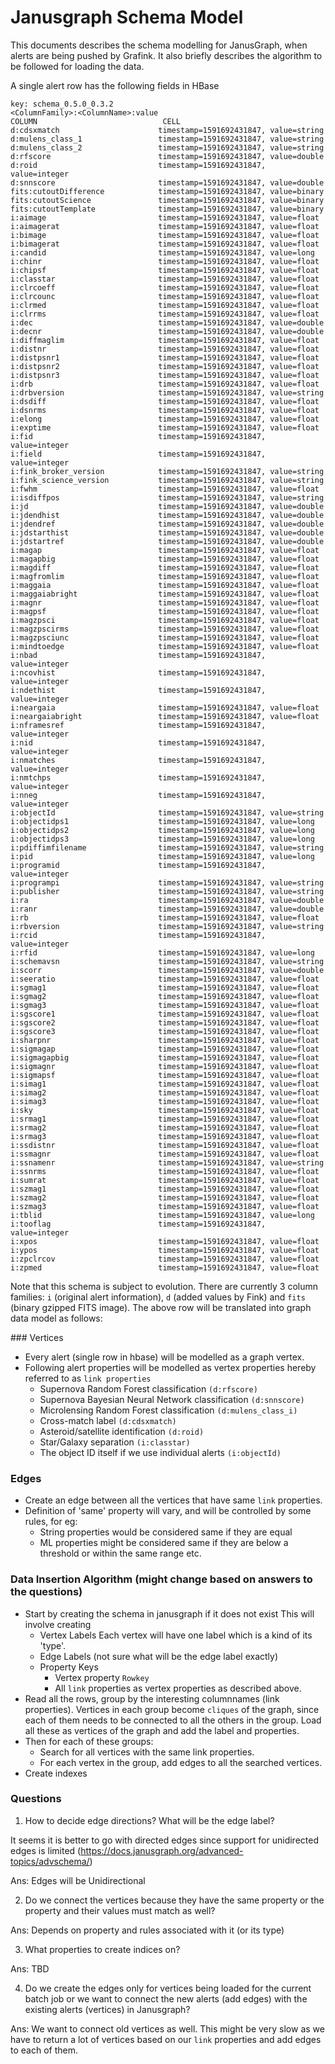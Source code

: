 # Janusgraph Schema Model

This documents describes the schema modelling for JanusGraph, when alerts are being pushed by Grafink. It also briefly describes the algorithm to be followed for loading the data.

A single alert row has the following fields in HBase
```
key: schema_0.5.0_0.3.2
<ColumnFamily>:<ColumnName>:value
COLUMN                            CELL
d:cdsxmatch                      timestamp=1591692431847, value=string
d:mulens_class_1                 timestamp=1591692431847, value=string
d:mulens_class_2                 timestamp=1591692431847, value=string
d:rfscore                        timestamp=1591692431847, value=double
d:roid                           timestamp=1591692431847, value=integer
d:snnscore                       timestamp=1591692431847, value=double
fits:cutoutDifference            timestamp=1591692431847, value=binary
fits:cutoutScience               timestamp=1591692431847, value=binary
fits:cutoutTemplate              timestamp=1591692431847, value=binary
i:aimage                         timestamp=1591692431847, value=float
i:aimagerat                      timestamp=1591692431847, value=float
i:bimage                         timestamp=1591692431847, value=float
i:bimagerat                      timestamp=1591692431847, value=float
i:candid                         timestamp=1591692431847, value=long
i:chinr                          timestamp=1591692431847, value=float
i:chipsf                         timestamp=1591692431847, value=float
i:classtar                       timestamp=1591692431847, value=float
i:clrcoeff                       timestamp=1591692431847, value=float
i:clrcounc                       timestamp=1591692431847, value=float
i:clrmed                         timestamp=1591692431847, value=float
i:clrrms                         timestamp=1591692431847, value=float
i:dec                            timestamp=1591692431847, value=double
i:decnr                          timestamp=1591692431847, value=double
i:diffmaglim                     timestamp=1591692431847, value=float
i:distnr                         timestamp=1591692431847, value=float
i:distpsnr1                      timestamp=1591692431847, value=float
i:distpsnr2                      timestamp=1591692431847, value=float
i:distpsnr3                      timestamp=1591692431847, value=float
i:drb                            timestamp=1591692431847, value=float
i:drbversion                     timestamp=1591692431847, value=string
i:dsdiff                         timestamp=1591692431847, value=float
i:dsnrms                         timestamp=1591692431847, value=float
i:elong                          timestamp=1591692431847, value=float
i:exptime                        timestamp=1591692431847, value=float
i:fid                            timestamp=1591692431847, value=integer
i:field                          timestamp=1591692431847, value=integer
i:fink_broker_version            timestamp=1591692431847, value=string
i:fink_science_version           timestamp=1591692431847, value=string
i:fwhm                           timestamp=1591692431847, value=float
i:isdiffpos                      timestamp=1591692431847, value=string
i:jd                             timestamp=1591692431847, value=double
i:jdendhist                      timestamp=1591692431847, value=double
i:jdendref                       timestamp=1591692431847, value=double
i:jdstarthist                    timestamp=1591692431847, value=double
i:jdstartref                     timestamp=1591692431847, value=double
i:magap                          timestamp=1591692431847, value=float
i:magapbig                       timestamp=1591692431847, value=float
i:magdiff                        timestamp=1591692431847, value=float
i:magfromlim                     timestamp=1591692431847, value=float
i:maggaia                        timestamp=1591692431847, value=float
i:maggaiabright                  timestamp=1591692431847, value=float
i:magnr                          timestamp=1591692431847, value=float
i:magpsf                         timestamp=1591692431847, value=float
i:magzpsci                       timestamp=1591692431847, value=float
i:magzpscirms                    timestamp=1591692431847, value=float
i:magzpsciunc                    timestamp=1591692431847, value=float
i:mindtoedge                     timestamp=1591692431847, value=float
i:nbad                           timestamp=1591692431847, value=integer
i:ncovhist                       timestamp=1591692431847, value=integer
i:ndethist                       timestamp=1591692431847, value=integer
i:neargaia                       timestamp=1591692431847, value=float
i:neargaiabright                 timestamp=1591692431847, value=float
i:nframesref                     timestamp=1591692431847, value=integer
i:nid                            timestamp=1591692431847, value=integer
i:nmatches                       timestamp=1591692431847, value=integer
i:nmtchps                        timestamp=1591692431847, value=integer
i:nneg                           timestamp=1591692431847, value=integer
i:objectId                       timestamp=1591692431847, value=string
i:objectidps1                    timestamp=1591692431847, value=long
i:objectidps2                    timestamp=1591692431847, value=long
i:objectidps3                    timestamp=1591692431847, value=long
i:pdiffimfilename                timestamp=1591692431847, value=string
i:pid                            timestamp=1591692431847, value=long
i:programid                      timestamp=1591692431847, value=integer
i:programpi                      timestamp=1591692431847, value=string
i:publisher                      timestamp=1591692431847, value=string
i:ra                             timestamp=1591692431847, value=double
i:ranr                           timestamp=1591692431847, value=double
i:rb                             timestamp=1591692431847, value=float
i:rbversion                      timestamp=1591692431847, value=string
i:rcid                           timestamp=1591692431847, value=integer
i:rfid                           timestamp=1591692431847, value=long
i:schemavsn                      timestamp=1591692431847, value=string
i:scorr                          timestamp=1591692431847, value=double
i:seeratio                       timestamp=1591692431847, value=float
i:sgmag1                         timestamp=1591692431847, value=float
i:sgmag2                         timestamp=1591692431847, value=float
i:sgmag3                         timestamp=1591692431847, value=float
i:sgscore1                       timestamp=1591692431847, value=float
i:sgscore2                       timestamp=1591692431847, value=float
i:sgscore3                       timestamp=1591692431847, value=float
i:sharpnr                        timestamp=1591692431847, value=float
i:sigmagap                       timestamp=1591692431847, value=float
i:sigmagapbig                    timestamp=1591692431847, value=float
i:sigmagnr                       timestamp=1591692431847, value=float
i:sigmapsf                       timestamp=1591692431847, value=float
i:simag1                         timestamp=1591692431847, value=float
i:simag2                         timestamp=1591692431847, value=float
i:simag3                         timestamp=1591692431847, value=float
i:sky                            timestamp=1591692431847, value=float
i:srmag1                         timestamp=1591692431847, value=float
i:srmag2                         timestamp=1591692431847, value=float
i:srmag3                         timestamp=1591692431847, value=float
i:ssdistnr                       timestamp=1591692431847, value=float
i:ssmagnr                        timestamp=1591692431847, value=float
i:ssnamenr                       timestamp=1591692431847, value=string
i:ssnrms                         timestamp=1591692431847, value=float
i:sumrat                         timestamp=1591692431847, value=float
i:szmag1                         timestamp=1591692431847, value=float
i:szmag2                         timestamp=1591692431847, value=float
i:szmag3                         timestamp=1591692431847, value=float
i:tblid                          timestamp=1591692431847, value=long
i:tooflag                        timestamp=1591692431847, value=integer
i:xpos                           timestamp=1591692431847, value=float
i:ypos                           timestamp=1591692431847, value=float
i:zpclrcov                       timestamp=1591692431847, value=float
i:zpmed                          timestamp=1591692431847, value=float
```

Note that this schema is subject to evolution. There are currently 3 column families: `i` (original alert information), `d` (added values by Fink) and `fits` (binary gzipped FITS image). The above row will be translated into graph data model as follows:

<div id="link-properties" />
### Vertices

- Every alert (single row in hbase) will be modelled as a graph vertex.
- Following alert properties will be modelled as vertex properties hereby referred to as ```link properties```
    - Supernova Random Forest classification ```(d:rfscore)```
    - Supernova Bayesian Neural Network classification ```(d:snnscore)```
    - Microlensing Random Forest classification ```(d:mulens_class_i)```
    - Cross-match label ```(d:cdsxmatch)```
    - Asteroid/satellite identification ```(d:roid)```
    - Star/Galaxy separation ```(i:classtar)```
    - The object ID itself if we use individual alerts ```(i:objectId)```

### Edges
- Create an edge between all the vertices that have same ```link``` properties.
- Definition of 'same' property will vary, and will be controlled by some rules, for eg:
   - String properties would be considered same if they are equal
   - ML properties might be considered same if they are below a threshold or within the same range etc.

### Data Insertion Algorithm (might change based on answers to the questions)

- Start by creating the schema in janusgraph if it does not exist
   This will involve creating
   - Vertex Labels
     Each vertex will have one label which is a kind of its 'type'.
   - Edge Labels (not sure what will be the edge label exactly)
   - Property Keys
        - Vertex property ```Rowkey```
        - All ```link``` properties as vertex properties as described above.
- Read all the rows, group by the interesting columnnames (link properties). Vertices in each group become ```cliques``` of the graph, since each of them needs to be connected to all the others in the group. Load all these as vertices of the graph and add the label and properties.
- Then for each of these groups:
   - Search for all vertices with the same link properties.
   - For each vertex in the group, add edges to all the searched vertices.
- Create indexes

### Questions
1. How to decide edge directions? What will be the edge label?

It seems it is better to go with directed edges since support for unidirected edges is limited (https://docs.janusgraph.org/advanced-topics/advschema/)

Ans: Edges will be Unidirectional

2. Do we connect the vertices because they have the same property or the property and their values must match as well?

Ans: Depends on property and rules associated with it (or its type)

3. What properties to create indices on?

Ans: TBD

4. Do we create the edges only for vertices being loaded for the current batch job or we want to connect the new alerts (add edges) with the existing alerts (vertices) in Janusgraph?

Ans: We want to connect old vertices as well.
This might be very slow as we have to return a lot of vertices based on our ```link``` properties and add edges to each of them.
